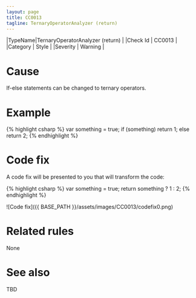 ```yaml
---
layout: page
title: CC0013
tagline: TernaryOperatorAnalyzer (return)
---
```


|TypeName|TernaryOperatorAnalyzer (return) |
|Check Id | CC0013 |
|Category | Style |
|Severity | Warning |

# Cause

If-else statements can be changed to ternary operators.

# Example

{% highlight csharp %}
var something = true;
if (something)
    return 1;
else
    return 2;
{% endhighlight %}

# Code fix

A code fix will be presented to you that will transform the code:

{% highlight csharp %}
var something = true;
return something ? 1 : 2;
{% endhighlight %}

![Code fix]({{ BASE_PATH }}/assets/images/CC0013/codefix0.png)

# Related rules

None

# See also

TBD
